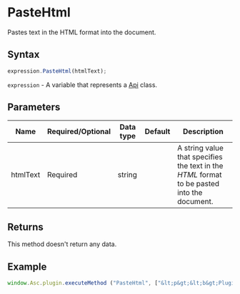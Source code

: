 # PasteHtml

Pastes text in the HTML format into the document.

## Syntax

```javascript
expression.PasteHtml(htmlText);
```

`expression` - A variable that represents a [Api](../Api.md) class.

## Parameters

| **Name** | **Required/Optional** | **Data type** | **Default** | **Description** |
| ------------- | ------------- | ------------- | ------------- | ------------- |
| htmlText | Required | string |  | A string value that specifies the text in the *HTML* format to be pasted into the document. |

## Returns

This method doesn't return any data.

## Example

```javascript
window.Asc.plugin.executeMethod ("PasteHtml", ["&lt;p&gt;&lt;b&gt;Plugin methods for OLE objects&lt;/b&gt;&lt;/p&gt;&lt;ul&gt;&lt;li&gt;AddOleObject&lt;/li&gt;&lt;li&gt;EditOleObject&lt;/li&gt;&lt;/ul&gt;"]);
```
